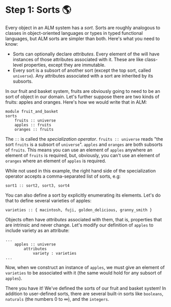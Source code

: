 # Step 1: Sorts 🌎

Every object in an ALM system has a _sort_. Sorts are roughly analogous
to classes in object-oriented languages or types in typed functional languages,
but ALM sorts are simpler than both. Here's what you need to know:

- Sorts can optionally declare _attributes_. Every element of the will have
instances of those attributes associated with it. These are like class-level
properties, except they are immutable.
- Every sort is a subsort of another sort (except the top sort, called
`universe`). Any attributes associated with a sort are inherited by its
subsorts.

In our fruit and basket system, fruits are obviously going to need to be
an sort of object in our domain. Let's further suppose there are two kinds
of fruits: apples and oranges. Here's how we would write that in ALM:

```alm
module fruit_and_basket
sorts
    fruits :: universe
    apples :: fruits
    oranges :: fruits
```

The `::` is called the _specialization operator_. `fruits :: universe` reads
"the sort `fruits` is a subsort of `universe`". `apples` and `oranges` are both
subsorts of `fruits`. This means you can use an element of `apples` anywhere
an element of `fruits` is required, but, obviously, you can't use an element
of `oranges` where an element of `apples` is required.

While not used in this example, the right hand side of the specialization
operator accepts a comma-separated list of sorts, e.g:
```
sort1 :: sort2, sort3, sort4
```

You can also define a sort by explicitly enumerating its elements.
Let's do that to define several varieties of apples:

```
varieties :: { macintosh, fuji, golden_delicious, granny_smith }
```

Objects often have _attributes_ associated with them, that is,
properties that are intrinsic and never change.
Let's modify our definition of `apples` to include variety as an attribute:

```
...
    apples :: universe
        attributes
            variety : varieties
...
```

Now, when we construct an instance of `apples`, we must give an element of
`varieties` to be associated with it (the same would hold for any subsort
of `apples`).

There you have it! We've defined the sorts of our fruit and basket system!
In addition to user-defined sorts, there are several built-in sorts like
`booleans`, `naturals` (the numbers 0 to ∞), and the `integers`. 
